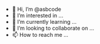 - 👋 Hi, I’m @asbcode
- 👀 I’m interested in ...
- 🌱 I’m currently learning ...
- 💞️ I’m looking to collaborate on ...
- 📫 How to reach me ...

<!---
asbcode/asbcode is a ✨ special ✨ repository because its `README.md` (this file) appears on your GitHub profile.
You can click the Preview link to take a look at your changes.
--->
